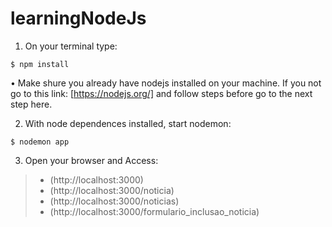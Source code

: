 # learningNodeJs


1. On your terminal type:

`$ npm install`

 • Make shure you already have nodejs installed on your machine. If you not go to this link: [https://nodejs.org/] and follow steps before go to the next step here.

2. With node dependences installed, start nodemon:

`$ nodemon app`

3. Open your browser and Access: 

> * (http://localhost:3000)
> * (http://localhost:3000/noticia)
> * (http://localhost:3000/noticias)
> * (http://localhost:3000/formulario_inclusao_noticia)

